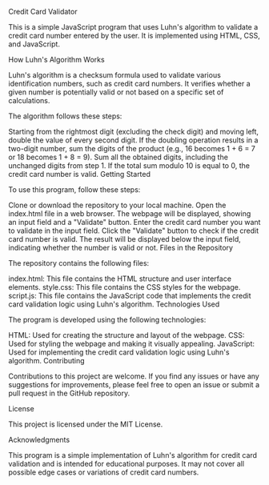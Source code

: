Credit Card Validator

This is a simple JavaScript program that uses Luhn's algorithm to validate a credit card number entered by the user. It is implemented using HTML, CSS, and JavaScript.

How Luhn's Algorithm Works

Luhn's algorithm is a checksum formula used to validate various identification numbers, such as credit card numbers. It verifies whether a given number is potentially valid or not based on a specific set of calculations.

The algorithm follows these steps:

Starting from the rightmost digit (excluding the check digit) and moving left, double the value of every second digit.
If the doubling operation results in a two-digit number, sum the digits of the product (e.g., 16 becomes 1 + 6 = 7 or 18 becomes 1 + 8 = 9).
Sum all the obtained digits, including the unchanged digits from step 1.
If the total sum modulo 10 is equal to 0, the credit card number is valid.
Getting Started

To use this program, follow these steps:

Clone or download the repository to your local machine.
Open the index.html file in a web browser.
The webpage will be displayed, showing an input field and a "Validate" button.
Enter the credit card number you want to validate in the input field.
Click the "Validate" button to check if the credit card number is valid.
The result will be displayed below the input field, indicating whether the number is valid or not.
Files in the Repository

The repository contains the following files:

index.html: This file contains the HTML structure and user interface elements.
style.css: This file contains the CSS styles for the webpage.
script.js: This file contains the JavaScript code that implements the credit card validation logic using Luhn's algorithm.
Technologies Used

The program is developed using the following technologies:

HTML: Used for creating the structure and layout of the webpage.
CSS: Used for styling the webpage and making it visually appealing.
JavaScript: Used for implementing the credit card validation logic using Luhn's algorithm.
Contributing

Contributions to this project are welcome. If you find any issues or have any suggestions for improvements, please feel free to open an issue or submit a pull request in the GitHub repository.

License

This project is licensed under the MIT License.

Acknowledgments

This program is a simple implementation of Luhn's algorithm for credit card validation and is intended for educational purposes. It may not cover all possible edge cases or variations of credit card numbers.